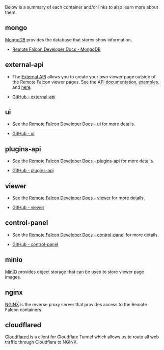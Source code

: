 Below is a summary of each container and/or links to also learn more about them.

## mongo

[MongoDB](https://hub.docker.com/_/mongo) provides the database that stores show information.

- [Remote Falcon Developer Docs - MongoDB](https://docs.remotefalcon.com/docs/developer-docs/how-it-works/architecture#mongodb)

## external-api

- The [External API](https://github.com/Remote-Falcon/remote-falcon-external-api) allows you to create your own viewer page outside of the Remote Falcon viewer pages. See the [API documentation](https://app.swaggerhub.com/apis/whitesoup12/RemoteFalcon/20241115.1), [examples](https://github.com/Remote-Falcon/remote-falcon-issue-tracker/tree/main/external-api-sample), and [here](../extra/index.md).

- [GitHub - external-api](https://github.com/Remote-Falcon/remote-falcon-external-api)

## ui

- See the [Remote Falcon Developer Docs - ui](https://docs.remotefalcon.com/docs/developer-docs/how-it-works/architecture#remote-falcon-ui) for more details.

- [GitHub - ui](https://github.com/Remote-Falcon/remote-falcon-ui)

## plugins-api

- See the [Remote Falcon Developer Docs - plugins-api](https://docs.remotefalcon.com/docs/developer-docs/how-it-works/architecture#remote-falcon-plugins-api) for more details.

- [GitHub - plugins-api](https://github.com/Remote-Falcon/remote-falcon-plugins-api)

## viewer

- See the [Remote Falcon Developer Docs - viewer](https://docs.remotefalcon.com/docs/developer-docs/how-it-works/architecture#remote-falcon-viewer) for more details.

- [GitHub - viewer](https://github.com/Remote-Falcon/remote-falcon-viewer)

## control-panel

- See the [Remote Falcon Developer Docs - control-panel](https://docs.remotefalcon.com/docs/developer-docs/how-it-works/architecture#remote-falcon-control-panel) for more details.

- [GitHub - control-panel](https://github.com/Remote-Falcon/remote-falcon-control-panel)

## minio

[MinIO](https://hub.docker.com/r/minio/minio) provides object storage that can be used to store viewer page images.

## nginx

[NGINX](https://hub.docker.com/_/nginx) is the reverse proxy server that provides access to the Remote Falcon containers.

## cloudflared

[Cloudflared](https://hub.docker.com/r/cloudflare/cloudflared) is a client for Cloudflare Tunnel which allows us to route all web traffic through Cloudflare to NGINX. 

